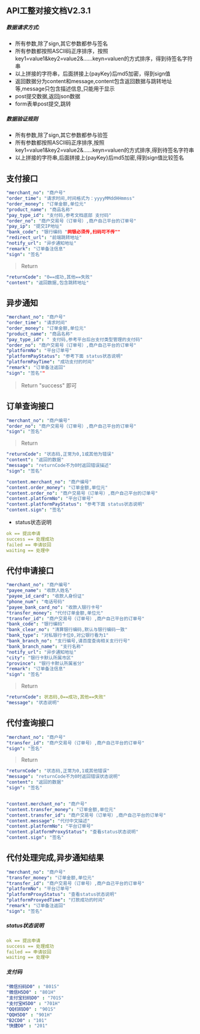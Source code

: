 

## API工整对接文档V2.3.1

  


##### 数据请求方式: 


* 所有参数,除了sign,其它参数都参与签名
* 所有参数都按照ASCII码正序排序，按照key1=value1&key2=value2&......keyn=valuen的方式排序，得到待签名字符串
* 以上拼接的字符串，后面拼接上{payKey}后md5加密，得到sign值
* 返回数据分为content和message,content包含返回数据与跳转地址等,message只包含描述信息,只能用于显示
* post提交数据,返回json数据
* form表单post提交,跳转


##### 数据验证规则


* 所有参数,除了sign,其它参数都参与验签
* 所有参数都按照ASCII码正序排序,按照key1=value1&key2=value2&......keyn=valuen的方式排序,得到待签名字符串
* 以上拼接的字符串,后面拼接上{payKey}后md5加密,得到sign值比较签名




## 支付接口

```yml 
"merchant_no": "商户号"
"order_time": "请求时间,时间格式为：yyyyMMddHHmmss"
"order_money": "订单金额,单位元"
"product_name": "商品名称"
"pay_type_id": "支付码,参考文档底部 支付码"
"order_no": "商户交易号（订单号）,商户自己平台的订单号"
"pay_ip": "提交IP地址"
"bank_code": "银行编码 "网银必须传,扫码可不传""
"redirect_url": "前端跳转地址"
"notify_url": "异步通知地址"
"remark": "订单备注信息"
"sign": "签名"
```




>Return

```yml
"returnCode": "0==成功,其他==失败"
"content": "返回数据,包含跳转地址"
```

 

## 异步通知


```yml
"merchant_no": "商户号"
"order_time": "请求时间"
"order_money": "订单金额,单位元"
"product_name": "商品名称"
"pay_type_id": " 支付码,参考平台后台支付类型管理的支付码"
"order_no": "商户交易号（订单号）,商户自己平台的订单号"
"platformNo": "平台订单号"
"platformPayStatus": "参考下面 status状态说明"
"platformPayTime": "成功支付的时间"
"remark": "订单备注返回"
"sign": "签名""
```

 
>Return "success" 即可
 


## 订单查询接口



```yml
"merchant_no": "商户编号"
"order_no": "商户交易号（订单号）,商户自己平台的订单号"
"sign": "签名"
```


>Return

```yml
"returnCode": "状态码,正常为0,1或其他为错误"
"content": "返回的数据"
"message": "returnCode不为0时返回错误描述"
"sign": "签名"

"content.merchant_no": "商户编号"
"content.order_money": "订单金额,单位元"
"content.order_no": "商户交易号（订单号）,商户自己平台的订单号"
"content.platformNo": "平台订单号"
"content.platformPayStatus": "参考下面 status状态说明"
"content.sign": "签名"
```

* status状态说明

```yml
ok == 提出申请
success == 处理成功
failed == 申请驳回
waiting == 处理中
```


## 代付申请接口



```yml
"merchant_no": "商户编号"
"payee_name": "收款人姓名"
"payee_id_card": "收款人身份证"
"phone_num": "电话号码"
"payee_bank_card_no": "收款人银行卡号"
"transfer_money": "代付订单金额,单位元"
"transfer_id": "商户交易号（订单号）,商户自己平台的订单号"
"bank_code": "银行编码"
"bank_clear_no": "清算银行编码,默认与银行编码一致"
"bank_type": "对私银行卡位0,对公银行看为1"
"bank_branch_no": "支行编号,请百度查询相关支行行号"
"bank_branch_name": "支行名称"
"notify_url": "异步通知地址"
"city": "银行卡默认所属市区"
"province": "银行卡默认所属省分"
"remark": "订单备注信息"
"sign": "签名"
```



>Return

```yml
"returnCode": 状态码,0==成功,其他==失败"
"message": "状态说明"
```


## 代付查询接口


```yml
"merchant_no": "商户号"
"transfer_id": "商户交易号（订单号）,商户自己平台的订单号"
"sign": "签名"
```




>Return

```yml
"returnCode": "状态码,正常为0,1或其他错误"
"message": "returnCode不为0时返回错误状态说明"
"content": "返回的数据"
"sign": "签名"


"content.merchant_no": "商户号"
"content.transfer_money": "订单金额,单位元"
"content.transfer_id": "商户交易号（订单号）,商户自己平台的订单号"
"content.message": "代付中文描述"
"content.platformNo": "平台订单号"
"content.platformProxyStatus": "查看status状态说明"
"content.sign": "签名"
```


## 代付处理完成,异步通知结果

```yml
"merchant_no": "商户号"
"transfer_money": "订单金额,单位元"
"transfer_id": "商户交易号（订单号）,商户自己平台的订单号"
"platformNo": "平台订单号"
"platformProxyStatus": "查看status状态说明"
"platformProxyedTime": "打款成功的时间"
"remark": "订单备注返回"
"sign": "签名"
```



##### status状态说明

```yml
ok == 提出申请
success == 处理成功
failed == 申请驳回
waiting == 处理中
```



##### 支付码

```yml
"微信扫码D0" : "801S"
"微信H5D0" : "801H"
"支付宝扫码D0" : "701S"
"支付宝H5D0" : "701H"
"QQ扫码D0" : "901S"
"QQH5D0" : "901H"
"B2CD0" : "101"
"快捷D0" : "201"
```



